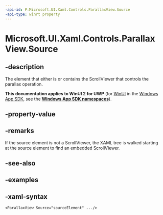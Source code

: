 ```yaml
---
-api-id: P:Microsoft.UI.Xaml.Controls.ParallaxView.Source
-api-type: winrt property
---
```

<!-- Property syntax.
public UIElement Source { get;  set; }
-->

# Microsoft.UI.Xaml.Controls.ParallaxView.Source


## -description

The element that either is or contains the ScrollViewer that controls the parallax operation.


**This documentation applies to WinUI 2 for UWP** (for [WinUI](/windows/apps/winui/winui3/) in the [Windows App SDK](/windows/apps/windows-app-sdk/), see the **[Windows App SDK namespaces](/windows/windows-app-sdk/api/winrt/)**).

## -property-value


## -remarks

If the source element is not a ScrollViewer, the XAML tree is walked starting at the source element to find an embedded ScrollViewer.


## -see-also


## -examples


## -xaml-syntax

```xaml
<ParallaxView Source="sourceElement" .../>
```


